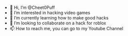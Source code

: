 - 👋 Hi, I’m @Cheet0Puff
- 👀 I’m interested in hacking video games
- 🌱 I’m currently learning how to make good hacks
- 💞️ I’m looking to collaborate on a hack for roblox
- 📫 How to reach me, you can go to my Youtube Channel
